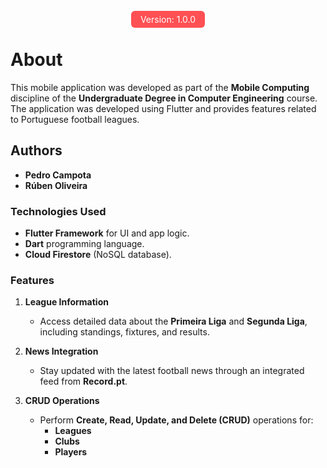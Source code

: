 <p align="center" >
<!-- <img src="public/images/headergit.png" width="100%">
<br> -->
<!-- <br> -->
<span href="" style="padding-left: 15px; padding-right: 15px; padding-top: 5px; padding-bottom: 5px; border-radius:6px;color: white; background: #ff5053">Version: 1.0.0</span>
</p>

# About  
This mobile application was developed as part of the **Mobile Computing** discipline of the **Undergraduate Degree in Computer Engineering** course. The application was developed using Flutter and provides features related to Portuguese football leagues.

## Authors  
- **Pedro Campota**
- **Rúben Oliveira**

### Technologies Used  
- **Flutter Framework** for UI and app logic.  
- **Dart** programming language.
- **Cloud Firestore** (NoSQL database).

### Features  
1. **League Information**  
   - Access detailed data about the **Primeira Liga** and **Segunda Liga**, including standings, fixtures, and results.  

2. **News Integration**  
   - Stay updated with the latest football news through an integrated feed from **Record.pt**.  

3. **CRUD Operations**  
   - Perform **Create, Read, Update, and Delete (CRUD)** operations for:  
     - **Leagues**  
     - **Clubs**  
     - **Players**  

